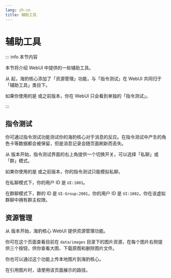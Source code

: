 ```yaml
---
lang: zh-cn
title: 辅助工具
---
```


# 辅助工具

::: info 本节内容

本节将介绍 WebUI 中提供的一些辅助工具。

从 <Badge type="tip" text="v1.4.6"/> 起，海豹核心添加了「资源管理」功能，与「指令测试」在 WebUI 共同归于「辅助工具」类目下。

如果你使用的是 <Badge type="tip" text="v1.4.5"/> 或之前版本，你在 WebUI 只会看到单独的「指令测试」。

:::

## 指令测试

你可通过指令测试功能测试你的海豹核心对于消息的反应。在指令测试中产生的角色卡等数据都会被保留，但是消息记录会随页面刷新而丢失。

从 <Badge type="tip" text="v1.4.6"/> 版本开始，指令测试界面的右上角提供一个切换开关，可以选择「私聊」或「群」模式。

如果你使用的是 <Badge type="tip" text="v1.4.5"/> 或之前版本，你的指令测试只能模拟私聊。

在私聊模式下，你的用户 ID 是 `UI:1001`。

在群聊模式下，群的 ID 是 `UI-Group:2001`，你的用户 ID 是 `UI:1002`，你在该虚拟群聊中拥有群主权限。

## 资源管理 <Badge type="tip" text="v1.4.6"/>

从 <Badge type="tip" text="v1.4.6"/> 版本开始，海豹核心 WebUI 提供资源管理功能。

你可在这个页面查看目前在 `data/images` 目录下的图片资源，在每个图片右侧提供三个按钮，供你查看大图、下载原图和删除图片文件。

你也可以通过这个功能上传本地图片到海豹核心。

在引用图片时，请使用该页面展示的路径。

